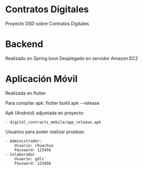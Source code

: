 # Contratos Digitales
Proyecto DSD sobre Contratos Digitales

# Backend 
Realizado en Spring boot
Desplegado en servidor Amazon EC2


# Aplicación Móvil
Realizada en flutter

Para compilar apk:
    flutter build apk --release

Apk (Android) adjuntada en proyecto:
    
    - digital_contracts_mobile/app_release.apk

Usuarios para poder realizar pruebas:

    - Administrador:
        Usuario: chuachua
        Password: 123456
    - Colaborador
        Usuario: gdlc
        Password: 123456
